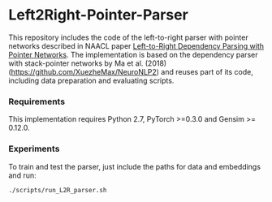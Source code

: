 # Left2Right-Pointer-Parser
This repository includes the code of the left-to-right parser with pointer networks described in NAACL paper [Left-to-Right Dependency Parsing with Pointer Networks](https://arxiv.org/abs/1903.08445). The implementation is based on the dependency parser with stack-pointer networks by Ma et al. (2018) (https://github.com/XuezheMax/NeuroNLP2) and reuses part of its code, including data preparation and evaluating scripts.

### Requirements
This implementation requires Python 2.7, PyTorch >=0.3.0 and Gensim >= 0.12.0. 

### Experiments
To train and test the parser, just include the paths for data and embeddings and run:

    ./scripts/run_L2R_parser.sh


